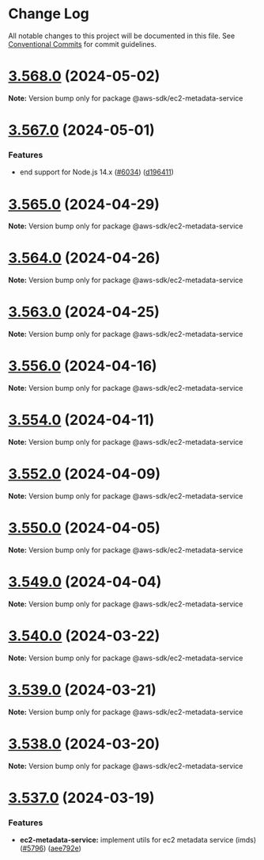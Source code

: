 # Change Log

All notable changes to this project will be documented in this file.
See [Conventional Commits](https://conventionalcommits.org) for commit guidelines.

# [3.568.0](https://github.com/aws/aws-sdk-js-v3/compare/v3.567.0...v3.568.0) (2024-05-02)

**Note:** Version bump only for package @aws-sdk/ec2-metadata-service





# [3.567.0](https://github.com/aws/aws-sdk-js-v3/compare/v3.566.0...v3.567.0) (2024-05-01)


### Features

* end support for Node.js 14.x ([#6034](https://github.com/aws/aws-sdk-js-v3/issues/6034)) ([d196411](https://github.com/aws/aws-sdk-js-v3/commit/d19641119f07d62c29f12348f448cd834d841533))





# [3.565.0](https://github.com/aws/aws-sdk-js-v3/compare/v3.564.0...v3.565.0) (2024-04-29)

**Note:** Version bump only for package @aws-sdk/ec2-metadata-service





# [3.564.0](https://github.com/aws/aws-sdk-js-v3/compare/v3.563.0...v3.564.0) (2024-04-26)

**Note:** Version bump only for package @aws-sdk/ec2-metadata-service





# [3.563.0](https://github.com/aws/aws-sdk-js-v3/compare/v3.562.0...v3.563.0) (2024-04-25)

**Note:** Version bump only for package @aws-sdk/ec2-metadata-service





# [3.556.0](https://github.com/aws/aws-sdk-js-v3/compare/v3.555.0...v3.556.0) (2024-04-16)

**Note:** Version bump only for package @aws-sdk/ec2-metadata-service





# [3.554.0](https://github.com/aws/aws-sdk-js-v3/compare/v3.553.0...v3.554.0) (2024-04-11)

**Note:** Version bump only for package @aws-sdk/ec2-metadata-service





# [3.552.0](https://github.com/aws/aws-sdk-js-v3/compare/v3.551.0...v3.552.0) (2024-04-09)

**Note:** Version bump only for package @aws-sdk/ec2-metadata-service





# [3.550.0](https://github.com/aws/aws-sdk-js-v3/compare/v3.549.0...v3.550.0) (2024-04-05)

**Note:** Version bump only for package @aws-sdk/ec2-metadata-service





# [3.549.0](https://github.com/aws/aws-sdk-js-v3/compare/v3.548.0...v3.549.0) (2024-04-04)

**Note:** Version bump only for package @aws-sdk/ec2-metadata-service





# [3.540.0](https://github.com/aws/aws-sdk-js-v3/compare/v3.539.0...v3.540.0) (2024-03-22)

**Note:** Version bump only for package @aws-sdk/ec2-metadata-service





# [3.539.0](https://github.com/aws/aws-sdk-js-v3/compare/v3.538.0...v3.539.0) (2024-03-21)

**Note:** Version bump only for package @aws-sdk/ec2-metadata-service





# [3.538.0](https://github.com/aws/aws-sdk-js-v3/compare/v3.537.0...v3.538.0) (2024-03-20)

**Note:** Version bump only for package @aws-sdk/ec2-metadata-service





# [3.537.0](https://github.com/aws/aws-sdk-js-v3/compare/v3.536.0...v3.537.0) (2024-03-19)


### Features

* **ec2-metadata-service:** implement utils for ec2 metadata service (imds) ([#5796](https://github.com/aws/aws-sdk-js-v3/issues/5796)) ([aee792e](https://github.com/aws/aws-sdk-js-v3/commit/aee792e155be1ffd48b7e8a2efb2edd678bc5a2d))
